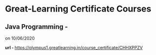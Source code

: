 # Great-Learning Certificate Courses<br>

## Java Programming -
 on 10/06/2020<br>

<b>url - </b> https://olympus1.greatlearning.in/course_certificate/CHHXPPZV
